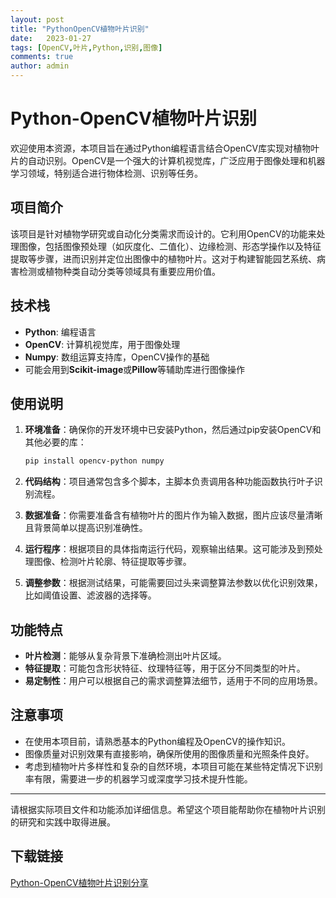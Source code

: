 ```yaml
---
layout: post
title: "PythonOpenCV植物叶片识别"
date:   2023-01-27
tags: [OpenCV,叶片,Python,识别,图像]
comments: true
author: admin
---
```

# Python-OpenCV植物叶片识别

欢迎使用本资源，本项目旨在通过Python编程语言结合OpenCV库实现对植物叶片的自动识别。OpenCV是一个强大的计算机视觉库，广泛应用于图像处理和机器学习领域，特别适合进行物体检测、识别等任务。

## 项目简介

该项目是针对植物学研究或自动化分类需求而设计的。它利用OpenCV的功能来处理图像，包括图像预处理（如灰度化、二值化）、边缘检测、形态学操作以及特征提取等步骤，进而识别并定位出图像中的植物叶片。这对于构建智能园艺系统、病害检测或植物种类自动分类等领域具有重要应用价值。

## 技术栈

- **Python**: 编程语言
- **OpenCV**: 计算机视觉库，用于图像处理
- **Numpy**: 数组运算支持库，OpenCV操作的基础
- 可能会用到**Scikit-image**或**Pillow**等辅助库进行图像操作

## 使用说明

1. **环境准备**：确保你的开发环境中已安装Python，然后通过pip安装OpenCV和其他必要的库：
   ```bash
   pip install opencv-python numpy
   ```

2. **代码结构**：项目通常包含多个脚本，主脚本负责调用各种功能函数执行叶子识别流程。
   
3. **数据准备**：你需要准备含有植物叶片的图片作为输入数据，图片应该尽量清晰且背景简单以提高识别准确性。

4. **运行程序**：根据项目的具体指南运行代码，观察输出结果。这可能涉及到预处理图像、检测叶片轮廓、特征提取等步骤。

5. **调整参数**：根据测试结果，可能需要回过头来调整算法参数以优化识别效果，比如阈值设置、滤波器的选择等。

## 功能特点

- **叶片检测**：能够从复杂背景下准确检测出叶片区域。
- **特征提取**：可能包含形状特征、纹理特征等，用于区分不同类型的叶片。
- **易定制性**：用户可以根据自己的需求调整算法细节，适用于不同的应用场景。

## 注意事项

- 在使用本项目前，请熟悉基本的Python编程及OpenCV的操作知识。
- 图像质量对识别效果有直接影响，确保所使用的图像质量和光照条件良好。
- 考虑到植物叶片多样性和复杂的自然环境，本项目可能在某些特定情况下识别率有限，需要进一步的机器学习或深度学习技术提升性能。

---

请根据实际项目文件和功能添加详细信息。希望这个项目能帮助你在植物叶片识别的研究和实践中取得进展。

## 下载链接

[Python-OpenCV植物叶片识别分享](https://pan.quark.cn/s/1c188fd1b06d)